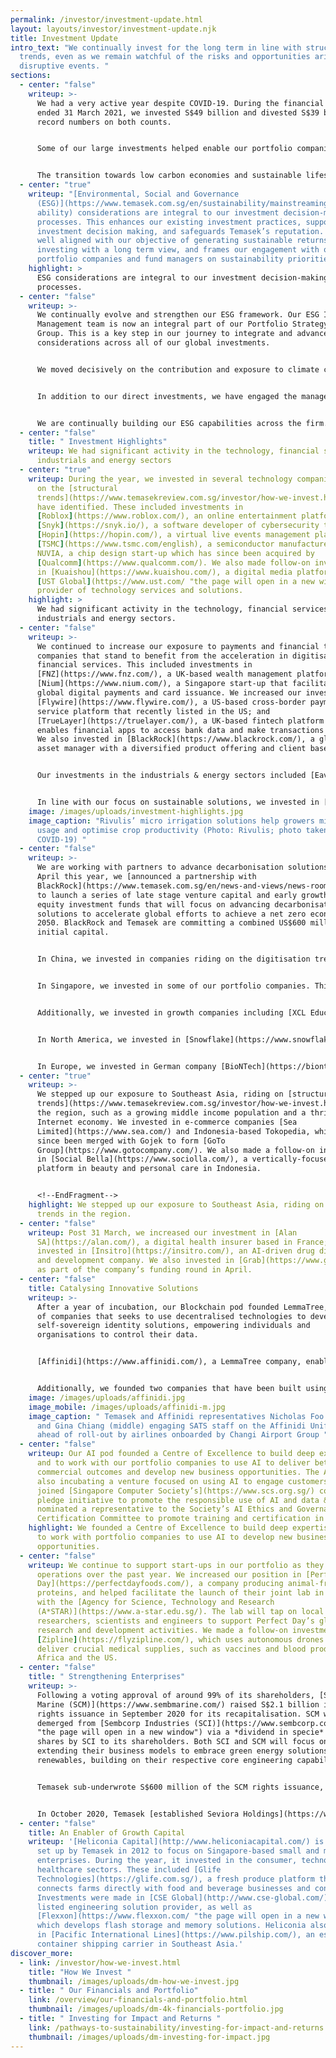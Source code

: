 ```yaml
---
permalink: /investor/investment-update.html
layout: layouts/investor/investment-update.njk
title: Investment Update
intro_text: "We continually invest for the long term in line with structural
  trends, even as we remain watchful of the risks and opportunities arising from
  disruptive events. "
sections:
  - center: "false"
    writeup: >-
      We had a very active year despite COVID-19. During the financial year
      ended 31 March 2021, we invested S$49 billion and divested S$39 billion:
      record numbers on both counts.


      Some of our large investments helped enable our portfolio companies to reposition for the post-COVID world. We continued to deploy capital into opportunities that were aligned with [our focus on long term trends](https://www.temasekreview.com.sg/investor/how-we-invest.html). Some technology trends, like digitisation, have been accelerated by the COVID-19 pandemic. We also realised gains from divestments based on our intrinsic value tests.


      The transition towards low carbon economies and sustainable lifestyles is not only an imperative, but also presents us with new investment opportunities. We have [increased our focus](https://www.temasekreview.com.sg/pathways-to-sustainability/investing-for-impact-and-returns.html) on businesses with innovative products, services and business models that drive [decarbonisation](https://www.temasekreview.com.sg/media-centre/forging-pathways-to-decarbonisation.html), resource efficiencies, and material and process innovation. We have also forged novel partnerships with other investors who are committed to achieving a [net zero world](https://www.temasekreview.com.sg/overview/towards-a-net-zero-world.html) to scale feasible novel energy solutions, mobility, the built environment and manufacturing sectors.
  - center: "true"
    writeup: "[Environmental, Social and Governance
      (ESG)](https://www.temasek.com.sg/en/sustainability/mainstreaming-sustain\
      ability) considerations are integral to our investment decision-making
      processes. This enhances our existing investment practices, supports our
      investment decision making, and safeguards Temasek’s reputation. It is
      well aligned with our objective of generating sustainable returns, by
      investing with a long term view, and frames our engagement with our
      portfolio companies and fund managers on sustainability priorities."
    highlight: >
      ESG considerations are integral to our investment decision-making
      processes.
  - center: "false"
    writeup: >-
      We continually evolve and strengthen our ESG framework. Our ESG Investment
      Management team is now an integral part of our Portfolio Strategy and Risk
      Group. This is a key step in our journey to integrate and advance ESG
      considerations across all of our global investments.


      We moved decisively on the contribution and exposure to climate change from our investments. We incorporated an initial [carbon pricing](https://www.temasekreview.com.sg/pathways-to-sustainability/putting-a-price-on-carbon.html) of US$42 per tonne of carbon dioxide equivalent (tCO2e) in our investment analyses. This pilot helped to guide decision making in line with broader climate targets and model the likely future impact of carbon pricing on the investments we make. We expect to increase the cost each year through to 2030, in tandem with our ambition to deliver on our [carbon abatement targets](https://www.temasekreview.com.sg/pathways-to-sustainability/measuring-and-tracking-portfolio-emissions.html).


      In addition to our direct investments, we have engaged the managers of the private equity funds and credit funds, to review the alignment of their focus with our ESG stance as well as the maturity of their ESG practices. The assessment will inform our future engagement with these fund managers and other like-minded investors, to promote ESG practices and reporting for funds.


      We are continually building our ESG capabilities across the firm. Our investment professionals are required to fulfil training on our methodologies and processes. Their analyses are supported by a network of ESG champions and a team of dedicated ESG professionals.
  - center: "false"
    title: " Investment Highlights"
    writeup: We had significant activity in the technology, financial services,
      industrials and energy sectors
  - center: "true"
    writeup: During the year, we invested in several technology companies that ride
      on the [structural
      trends](https://www.temasekreview.com.sg/investor/how-we-invest.html) we
      have identified. These included investments in
      [Roblox](https://www.roblox.com/), an online entertainment platform;
      [Snyk](https://snyk.io/), a software developer of cybersecurity tools;
      [Hopin](https://hopin.com/), a virtual live events management platform;
      [TSMC](https://www.tsmc.com/english), a semiconductor manufacturer; and
      NUVIA, a chip design start-up which has since been acquired by
      [Qualcomm](https://www.qualcomm.com/). We also made follow-on investments
      in [Kuaishou](https://www.kuaishou.com/), a digital media platform; and
      [UST Global](https://www.ust.com/ "the page will open in a new window"), a
      provider of technology services and solutions.
    highlight: >
      We had significant activity in the technology, financial services,
      industrials and energy sectors.
  - center: "false"
    writeup: >-
      We continued to increase our exposure to payments and financial technology
      companies that stand to benefit from the acceleration in digitisation of
      financial services. This included investments in
      [FNZ](https://www.fnz.com/), a UK-based wealth management platform; and
      [Nium](https://www.nium.com/), a Singapore start-up that facilitates
      global digital payments and card issuance. We increased our investments in
      [Flywire](https://www.flywire.com/), a US-based cross-border payment
      service platform that recently listed in the US; and
      [TrueLayer](https://truelayer.com/), a UK-based fintech platform that
      enables financial apps to access bank data and make transactions securely.
      We also invested in [BlackRock](https://www.blackrock.com/), a global
      asset manager with a diversified product offering and client base.


      Our investments in the industrials & energy sectors included [Eavor Technologies](https://eavor.com/), a Canada-based company developing proprietary technology to harvest geothermal energy; and a follow-on investment in [Assa Abloy](https://www.assaabloy.com/), a company specialising in access and security solutions based in Sweden. We partnered [Schneider Electric India Private Limited](https://www.se.com/in/en), a company focused on energy efficiency and digital transformation of energy management systems and industrial automation, to acquire India-based conglomerate Larsen & Toubro’s electrical and automation business, in a transaction that was completed during the year.


      In line with our focus on sustainable solutions, we invested in [Rivulis](https://www.rivulis.com/), an Israel-headquartered company providing water-saving technology solutions to farmers worldwide; and [Solugen](https://www.solugentech.com/), a US-based specialty chemicals manufacturing platform that aims to decarbonise the chemicals industry. We also increased our position in [InnovaFeed](https://innovafeed.com/), a French biotechnology company producing insect protein that is used to manufacture sustainable animal feed.
    image: /images/uploads/investment-highlights.jpg
    image_caption: "Rivulis’ micro irrigation solutions help growers minimise water
      usage and optimise crop productivity (Photo: Rivulis; photo taken before
      COVID-19) "
  - center: "false"
    writeup: >-
      We are working with partners to advance decarbonisation solutions. In
      April this year, we [announced a partnership with
      BlackRock](https://www.temasek.com.sg/en/news-and-views/news-room/news/2021/temasek-blackrock-launch-decarbonization-partnership)
      to launch a series of late stage venture capital and early growth private
      equity investment funds that will focus on advancing decarbonisation
      solutions to accelerate global efforts to achieve a net zero economy by
      2050. BlackRock and Temasek are committing a combined US$600 million in
      initial capital.


      In China, we invested in companies riding on the digitisation trend. As demand for online education services increases, in part due to the pandemic, we invested in [Trustbridge Global Media](http://www.trustbridgeglobalmedia.com/), an online children’s content platform. We invested in [Tezign](https://www.tezign.com/), a creative cloud platform; [Didi Freight](http://www.didihuoyun.com/), a digital truck matching platform specialising in on-demand freight services; and [Black Lake Technologies](https://blacklake.cn/), a manufacturing operations management software as a service provider.


      In Singapore, we invested in some of our portfolio companies. This included participation in [Singapore Airlines’ S$8.8 billion rights issue](https://www.singaporeair.com/en_UK/sg/about-us/information-for-investors/rights-issue/) of shares and mandatory convertible bonds in May 2020, after the company had received close to 100% approval from all shareholders at an extraordinary general meeting in April 2020, for a rights issue of up to S$15 billion. Funds raised will help the airline ride through the COVID-19 pandemic, and recover with a strong and resilient balance sheet. We invested in [Sembcorp Marine](https://www.sembmarine.com/) as part of its demerger from [Sembcorp Industries](https://www.sembcorp.com/en/) — a transaction designed to allow each of the businesses to focus more on their respective strengths.


      Additionally, we invested in growth companies including [XCL Education](https://xcledu.com/), a K-12 education platform with a presence across Vietnam, Malaysia, and Singapore; and made a follow-on investment alongside [Heliconia Capital](http://www.heliconiacapital.com/) in [Tessa Therapeutics](https://www.tessacell.com/), a Singapore-based early stage company developing cell therapies to treat cancer.


      In North America, we invested in [Snowflake](https://www.snowflake.com/), a cloud data warehouse software provider; [Apeel](https://www.apeel.com/), an agritech innovator which produces edible plant-based fruit and vegetable coatings that extend the shelf life of perishable produce; and [Svante](https://svanteinc.com/), a company developing proprietary low cost carbon capture technology.


      In Europe, we invested in German company [BioNTech](https://biontech.de/), a biotechnology company focused on next generation cancer treatment solutions, which most recently pivoted to jointly develop the Pfizer-BioNTech COVID-19 vaccine; as well as UK-based [Tropic Biosciences](https://www.tropicbioscience.com/), a biotechnology company developing high performing commercial tropical crops.
  - center: "true"
    writeup: >-
      We stepped up our exposure to Southeast Asia, riding on [structural
      trends](https://www.temasekreview.com.sg/investor/how-we-invest.html) in
      the region, such as a growing middle income population and a thriving
      Internet economy. We invested in e-commerce companies [Sea
      Limited](https://www.sea.com/) and Indonesia-based Tokopedia, which has
      since been merged with Gojek to form [GoTo
      Group](https://www.gotocompany.com/). We also made a follow-on investment
      in [Social Bella](https://www.sociolla.com/), a vertically-focused
      platform in beauty and personal care in Indonesia.


      <!--EndFragment-->
    highlight: We stepped up our exposure to Southeast Asia, riding on structural
      trends in the region.
  - center: "false"
    writeup: Post 31 March, we increased our investment in [Alan
      SA](https://alan.com/), a digital health insurer based in France; and
      invested in [Insitro](https://insitro.com/), an AI-driven drug discovery
      and development company. We also invested in [Grab](https://www.grab.com/)
      as part of the company’s funding round in April.
  - center: "false"
    title: Catalysing Innovative Solutions
    writeup: >-
      After a year of incubation, our Blockchain pod founded LemmaTree, a group
      of companies that seeks to use decentralised technologies to develop
      self-sovereign identity solutions, empowering individuals and
      organisations to control their data.


      [Affinidi](https://www.affinidi.com/), a LemmaTree company, enables the creation and sharing of digital identities that are portable and verifiable. Affinidi's technology has been applied towards facilitating safe travel by enabling the digital verification of health credentials and ensuring passengers meet destination country travel requirements. This is currently being piloted by 18 customers in Asia and the Middle East.


      Additionally, we founded two companies that have been built using Affinidi’s technology: [GoodWorker](https://www.goodworker.in/), to deliver job matching, upskilling, financial and other services to blue-collar workers in India; and [Trustana](https://www.trustana.com/), a cross-border B2B trade platform focused on the food & beverage industry.
    image: /images/uploads/affinidi.jpg
    image_mobile: /images/uploads/affinidi-m.jpg
    image_caption: " Temasek and Affinidi representatives Nicholas Foo (leftmost)
      and Gina Chiang (middle) engaging SATS staff on the Affinidi Unifier app,
      ahead of roll-out by airlines onboarded by Changi Airport Group "
  - center: "false"
    writeup: Our AI pod founded a Centre of Excellence to build deep expertise in AI
      and to work with our portfolio companies to use AI to deliver better
      commercial outcomes and develop new business opportunities. The AI pod is
      also incubating a venture focused on using AI to engage customers. Temasek
      joined [Singapore Computer Society’s](https://www.scs.org.sg/) corporate
      pledge initiative to promote the responsible use of AI and data &mdash; we
      nominated a representative to the Society’s AI Ethics and Governance
      Certification Committee to promote training and certification in AI.
    highlight: We founded a Centre of Excellence to build deep expertise in AI and
      to work with portfolio companies to use AI to develop new business
      opportunities.
  - center: "false"
    writeup: We continue to support start-ups in our portfolio as they scaled their
      operations over the past year. We increased our position in [Perfect
      Day](https://perfectdayfoods.com/), a company producing animal-free dairy
      proteins, and helped facilitate the launch of their joint lab in Singapore
      with the [Agency for Science, Technology and Research
      (A*STAR)](https://www.a-star.edu.sg/). The lab will tap on local
      researchers, scientists and engineers to support Perfect Day’s global
      research and development activities. We made a follow-on investment in
      [Zipline](https://flyzipline.com/), which uses autonomous drones to
      deliver crucial medical supplies, such as vaccines and blood products, in
      Africa and the US.
  - center: "false"
    title: " Strengthening Enterprises"
    writeup: >-
      Following a voting approval of around 99% of its shareholders, [Sembcorp
      Marine (SCM)](https://www.sembmarine.com/) raised S$2.1 billion in a
      rights issuance in September 2020 for its recapitalisation. SCM was then
      demerged from [Sembcorp Industries (SCI)](https://www.sembcorp.com/en/
      "the page will open in a new window") via a *dividend in specie* of SCM
      shares by SCI to its shareholders. Both SCI and SCM will focus on
      extending their business models to embrace green energy solutions, such as
      renewables, building on their respective core engineering capabilities.


      Temasek sub-underwrote S$600 million of the SCM rights issuance, and became a direct shareholder of both SCI (49% stake) and SCM (43% stake), after their demerger.


      In October 2020, Temasek [established Seviora Holdings](https://www.temasek.com.sg/en/news-and-views/news-room/news/2020/Temasek-establishes-new-multi-asset-multi-strategy-asset-management-group), our asset management group comprising four existing companies currently owned by, or affiliated with, Temasek — namely, [Azalea Investment Management](https://www.azalea.com.sg/), [Fullerton Fund Management Company](https://www.fullertonfund.com/), [InnoVen Capital](https://www.innovencapital.com/), and [Seatown Holdings International](https://www.seatowninternational.com/). With a dedicated and integrated management team, Seviora will have scale and synergistic product offerings for accelerated growth, building on the brands and track records of each asset management company.
  - center: "false"
    title: An Enabler of Growth Capital
    writeup: '[Heliconia Capital](http://www.heliconiacapital.com/) is a growth fund
      set up by Temasek in 2012 to focus on Singapore-based small and medium
      enterprises. During the year, it invested in the consumer, technology and
      healthcare sectors. These included [Glife
      Technologies](https://glife.com.sg/), a fresh produce platform that
      connects farms directly with food and beverage businesses and consumers.
      Investments were made in [CSE Global](http://www.cse-global.com/), a
      listed engineering solution provider, as well as
      [Flexxon](https://www.flexxon.com/ "the page will open in a new window"),
      which develops flash storage and memory solutions. Heliconia also invested
      in [Pacific International Lines](https://www.pilship.com/), an established
      container shipping carrier in Southeast Asia.'
discover_more:
  - link: /investor/how-we-invest.html
    title: "How We Invest "
    thumbnail: /images/uploads/dm-how-we-invest.jpg
  - title: " Our Financials and Portfolio"
    link: /overview/our-financials-and-portfolio.html
    thumbnail: /images/uploads/dm-4k-financials-portfolio.jpg
  - title: " Investing for Impact and Returns "
    link: /pathways-to-sustainability/investing-for-impact-and-returns.html
    thumbnail: /images/uploads/dm-investing-for-impact.jpg
---
```

